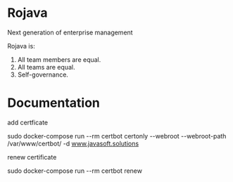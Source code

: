# Rojava
Next generation of enterprise management

Rojava is:
1. All team members are equal.
2. All teams are equal.
3. Self-governance.

# Documentation
add certficate

sudo docker-compose run --rm  certbot certonly --webroot --webroot-path /var/www/certbot/ -d www.javasoft.solutions

renew certificate

sudo docker-compose run --rm certbot renew
